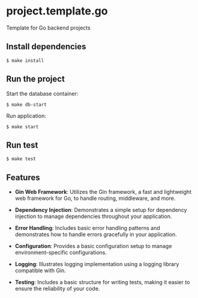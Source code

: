 # project.template.go

Template for Go backend projects

## Install dependencies

```shell
$ make install
```

## Run the project

Start the database container:

```shell
$ make db-start
```

Run application:

```shell
$ make start
```


## Run test
```shell
$ make test
```

## Features
- **Gin Web Framework**: Utilizes the Gin framework, a fast and lightweight web framework for Go, to handle routing, middleware, and more.

- **Dependency Injection**: Demonstrates a simple setup for dependency injection to manage dependencies throughout your application.

- **Error Handling**: Includes basic error handling patterns and demonstrates how to handle errors gracefully in your application.

- **Configuration**: Provides a basic configuration setup to manage environment-specific configurations.

- **Logging**: Illustrates logging implementation using a logging library compatible with Gin.

- **Testing**: Includes a basic structure for writing tests, making it easier to ensure the reliability of your code.

